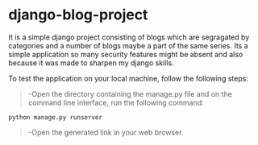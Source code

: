 # django-blog-project
It is a simple django project consisting of blogs which are segragated by categories and a number of blogs maybe
a part of the same series.
Its a simple application so many security features might be absent and also because it was made to sharpen my django skills.

To test the application on your local machine, follow the following steps:
> -Open the directory containing the manage.py file and on the command line interface, run the following command:
```
python manage.py runserver
```
> -Open the generated link in your web browser.
